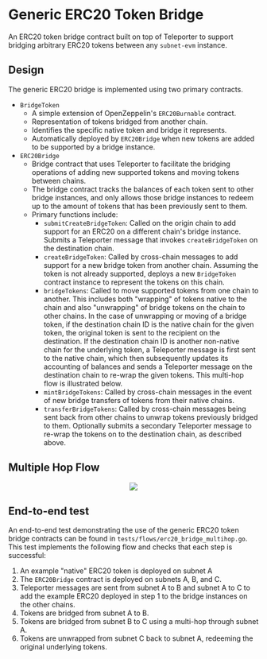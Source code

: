 # Generic ERC20 Token Bridge

An ERC20 token bridge contract built on top of Teleporter to support bridging arbitrary ERC20 tokens between any `subnet-evm` instance.

## Design
The generic ERC20 bridge is implemented using two primary contracts.
- `BridgeToken`
    - A simple extension of OpenZeppelin's `ERC20Burnable` contract.
    - Representation of tokens bridged from another chain.
    - Identifies the specific native token and bridge it represents.
    - Automatically deployed by `ERC20Bridge` when new tokens are added to be supported by a bridge instance.
- `ERC20Bridge`
    - Bridge contract that uses Teleporter to facilitate the bridging operations of adding new supported tokens and moving tokens between chains.
    - The bridge contract tracks the balances of each token sent to other bridge instances, and only allows those bridge instances to redeem up to the amount of tokens that has been previously sent to them.
    - Primary functions include:
        - `submitCreateBridgeToken`: Called on the origin chain to add support for an ERC20 on a different chain's bridge instance. Submits a Teleporter message that invokes `createBridgeToken` on the destination chain.
        - `createBridgeToken`: Called by cross-chain messages to add support for a new bridge token from another chain. Assuming the token is not already supported, deploys a new `BridgeToken` contract instance to represent the tokens on this chain.
        - `bridgeTokens`: Called to move supported tokens from one chain to another. This includes both "wrapping" of tokens native to the chain and also "unwrapping" of bridge tokens on the chain to other chains. In the case of unwrapping or moving of a bridge token, if the destination chain ID is the native chain for the given token, the original token is sent to the recipient on the destination. If the destination chain ID is another non-native chain for the underlying token, a Teleporter message is first sent to the native chain, which then subsequently updates its accounting of balances and sends a Teleporter message on the destination chain to re-wrap the given tokens. This multi-hop flow is illustrated below.
        - `mintBridgeTokens`: Called by cross-chain messages in the event of new bridge transfers of tokens from their native chains.
        - `transferBridgeTokens`: Called by cross-chain messages being sent back from other chains to unwrap tokens previously bridged to them. Optionally submits a secondary Teleporter message to re-wrap the tokens on to the destination chain, as described above.

## Multiple Hop Flow
<div align="center">
  <img src="../../../../../resources/ERC20BridgeMultiHopDiagram.png?raw=true">
</div>

## End-to-end test
An end-to-end test demonstrating the use of the generic ERC20 token bridge contracts can be found in `tests/flows/erc20_bridge_multihop.go`. This test implements the following flow and checks that each step is successful:
1. An example "native" ERC20 token is deployed on subnet A
1. The `ERC20Bridge` contract is deployed on subnets A, B, and C.
1. Teleporter messages are sent from subnet A to B and subnet A to C to add the example ERC20 deployed in step 1 to the bridge instances on the other chains.
1. Tokens are bridged from subnet A to B.
1. Tokens are bridged from subnet B to C using a multi-hop through subnet A.
1. Tokens are unwrapped from subnet C back to subnet A, redeeming the original underlying tokens.

